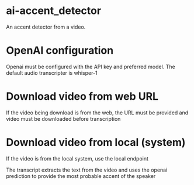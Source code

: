 # ai-accent_detector
An accent detector from a video.
<h1>OpenAI configuration</h1>
<p>Openai must be configured with the API key and preferred model. The default audio transcripter is whisper-1</p>

<h1>Download video from web URL</h1>
<p>If the video being download is from the web, the URL must be provided and video must be downloaded before transcription</p>
<h1>Download video from local (system)</h1>
If the video is from the local system, use the local endpoint


<p>The transcript extracts the text from the video and uses the openai prediction to provide the most probable accent of the speaker</p>
